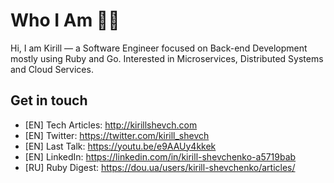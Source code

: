 # Who I Am 👨‍💻

Hi, I am Kirill — a Software Engineer focused on Back-end Development mostly using Ruby and Go. Interested in Microservices, Distributed Systems and Cloud Services.

## Get in touch

+ [EN] Tech Articles: http://kirillshevch.com
+ [EN] Twitter: https://twitter.com/kirill_shevch
+ [EN] Last Talk: https://youtu.be/e9AAUy4kkek
+ [EN] LinkedIn: https://linkedin.com/in/kirill-shevchenko-a5719bab
+ [RU] Ruby Digest: https://dou.ua/users/kirill-shevchenko/articles/
